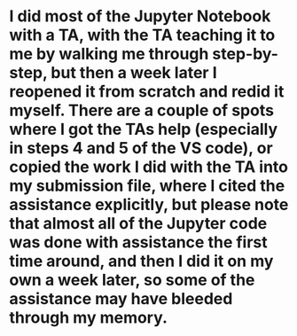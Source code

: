 # I did most of the Jupyter Notebook with a TA, with the TA teaching it to me by walking me through step-by-step, but then a week later I reopened it from scratch and redid it myself. There are a couple of spots where I got the TAs help (especially in steps 4 and 5 of the VS code), or copied the work I did with the TA into my submission file, where I cited the assistance explicitly, but please note that almost all of the Jupyter code was done with assistance the first time around, and then I did it on my own a week later, so some of the assistance may have bleeded through my memory.
